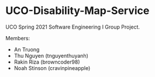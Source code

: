 # UCO-Disability-Map-Service

UCO Spring 2021 Software Engineering I Group Project.

Members:
 - An Truong
 - Thu Nguyen (tnguyenthuyanh)
 - Rakin Riza (browncoder98)
 - Noah Stinson (cravinpineapple)
